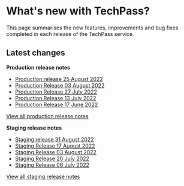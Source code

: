 # What's new with TechPass?

This page summarises the new features, improvements and bug fixes completed in each release of the TechPass service.

## Latest changes

**Production release notes**
- [Production release 25 August 2022](whats-new/production-release-notes?id=production-release-25-august-2022)
- [Production Release 03 August 2022](whats-new/production-release-notes?id=production-release-03-august-2022)
- [Production Release 27 July 2022](whats-new/production-release-notes?id=production-release-27-july-2022)
- [Production Release 13 July 2022](whats-new/production-release-notes?id=production-release-13-july-2022)
- [Production Release 17 June 2022](whats-new/production-release-notes?id=production-release-17-june-2022)  

[View all production release notes](/whats-new/production-release-notes)

**Staging release notes**
- [Staging release 31 August 2022](whats-new/staging-release-notes?id=staging-release-31-august-2022)
- [Staging Release 17 August 2022](whats-new/staging-release-notes?id=staging-release-17-august-2022)
- [Staging Release 03 August 2022](whats-new/staging-release-notes?id=staging-release-03-august-2022)
- [Staging Release 20 July 2022](whats-new/staging-release-notes?id=staging-release-20-july-2022)
- [Staging Release 06 July 2022](whats-new/staging-release-notes?id=staging-release-06-july-2022)

[View all staging release notes](/whats-new/staging-release-notes)
